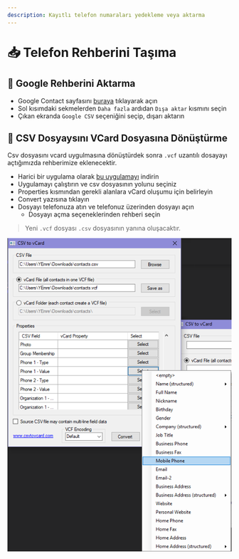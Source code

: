 ```yaml
---
description: Kayıtlı telefon numaraları yedekleme veya aktarma
---
```


# 📥 Telefon Rehberini Taşıma

## 📰 Google Rehberini Aktarma <a id="google-rehberini-aktarma"></a>

* Google Contact sayfasını [buraya](https://contacts.google.com/) tıklayarak açın
* Sol kısımdaki sekmelerden `Daha fazla` ardıdan `Dışa aktar` kısmını seçin
* Çıkan ekranda `Google CSV` seçeniğini seçip, dışarı aktarın

## 💫 CSV Dosyaysını VCard Dosyasına Dönüştürme <a id="csv-dosyaysini-vcard-dosyasina-doenuestuerme"></a>

Csv dosyasını vcard uygulmasına dönüştürdek sonra `.vcf` uzantılı dosayayı açtığımızda rehberimize eklenecektir.‌

* Harici bir uygulama olarak [bu uygulamayı](http://www.csvtovcard.com/) indirin
* Uygulamayı çalıştırın ve csv dosyasının yolunu seçiniz
* Properties kısmından gerekli alanlara vCard oluşumu için belirleyin
* Convert yazısına tıklayın
* Dosyayı telefonuza atın ve telefonuz üzerinden dosyayı açın
  * Dosyayı açma seçeneklerinden rehberi seçin

> Yeni `.vcf` dosyası `.csv` dosyasının yanına oluşacaktır.

![CSV&apos;den VCarf&apos;a &#xE7;evirme](../.gitbook/assets/image%20%2837%29.png)

